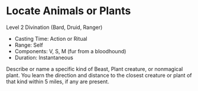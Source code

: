 # Locate Animals or Plants
Level 2 Divination (Bard, Druid, Ranger)

- Casting Time: Action or Ritual
- Range: Self
- Components: V, S, M (fur from a bloodhound)
- Duration: Instantaneous

Describe or name a specific kind of Beast, Plant creature, or nonmagical plant. You learn the direction and distance to the closest creature or plant of that kind within 5 miles, if any are present.
